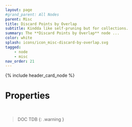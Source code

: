 ```yaml
---
layout: page
#grand_parent: All Nodes
parent: Misc
title: Discard Points by Overlap
subtitle: Kindda like self-pruning but for collections.
summary: The **Discard Points by Overlap** node ...
color: white
splash: icons/icon_misc-discard-by-overlap.svg
tagged: 
    - node
    - misc
nav_order: 21
---
```


{% include header_card_node %}

# Properties
<br>

> DOC TDB
{: .warning }